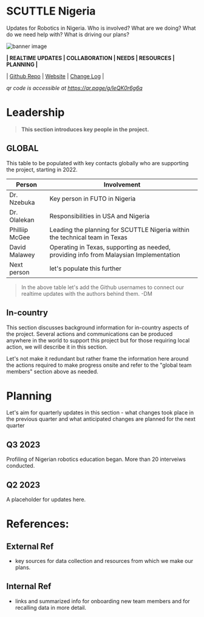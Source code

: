 # SCUTTLE Nigeria
Updates for Robotics in Nigeria.  Who is involved? What are we doing?  What do we need help with?  What is driving our plans?

![banner image](image/banner.jpg ':class=banner-image')

**| REALTIME UPDATES | COLLABORATION | NEEDS | RESOURCES | PLANNING |**


| [Github Repo](https://github.com/scuttlerobot/nigeria ':class=button') 
| [Website](https://qr.page/g/leQK0r6g6q ':class=button')
| [Change Log](https://github.com/scuttlerobot/nigeria/commits/main ':class=button') |

_qr code is accessible at https://qr.page/g/leQK0r6g6q_


# Leadership

> **This section introduces key people in the project.**


## GLOBAL

This table to be populated with key contacts globally who are supporting the project, starting in 2022.

| Person | Involvement |
| ------ | ----------------- |
| Dr. Nzebuka    | Key person in FUTO in Nigeria |
| Dr. Olalekan   | Responsibilities in USA and Nigeria |
| Philliip McGee | Leading the planning for SCUTTLE Nigeria within the technical team in Texas |
| David Malawey  | Operating in Texas, supporting as needed, providing info from Malaysian Implementation |
| Next person    | let's populate this further |

> In the above table let's add the Github usernames to connect our realtime updates with the authors behind them. -DM

## In-country

This section discusses background information for in-country aspects of the project.  Several actions and communications can be produced anywhere in the world to support this project but for those requiring local action, we will describe it in this section.

Let's not make it redundant but rather frame the information here around the actions required to make progress onsite and refer to the "global team members" section above as needed.

# Planning

Let's aim for quarterly updates in this section - what changes took place in the previous quarter and what anticipated changes are planned for the next quarter


## Q3 2023

Profiling of Nigerian robotics education began.
More than 20 interveiws conducted.


## Q2 2023

A placeholder for updates here.
 
# References:

## External Ref

* key sources for data collection and resources from which we make our plans.

## Internal Ref

* links and summarized info for onboarding new team members and for recalling data in more detail.

